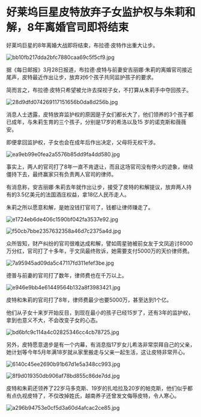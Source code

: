 # 好莱坞巨星皮特放弃子女监护权与朱莉和解，8年离婚官司即将结束

好莱坞巨星的8年离婚大战即将结束，布拉德·皮特作出重大让步。

![bb10fb217dda2bfc7880caa69c5f5cf9.jpg](https://raw.githubusercontent.com/qqhsx/qqnews_image/main/2024/03/29/好莱坞巨星皮特放弃子女监护权与朱莉和解，8年离婚官司即将结束/bb10fb217dda2bfc7880caa69c5f5cf9.jpg)

据《每日邮报》3月28日报道，布拉德·皮特与前妻安吉丽娜·朱莉的离婚官司接近尾声，皮特最近作出让步，放弃对6个孩子共同监护孩子的要求。

简而言之，布拉德·皮特只希望被允许去探视子女，不打算从朱莉手中夺回孩子。

![28d9dfd074269117151656b0da8d256b.jpg](https://raw.githubusercontent.com/qqhsx/qqnews_image/main/2024/03/29/好莱坞巨星皮特放弃子女监护权与朱莉和解，8年离婚官司即将结束/28d9dfd074269117151656b0da8d256b.jpg)

消息人士透露，皮特放弃监护权的原因是子女们都长大了，他们领养的3个孩子都已成年，与朱莉生育的三个孩子，分别是17岁的希洛以及15 岁的诺克斯和薇薇安。

即便拿回监护权，子女也会在成年后作出决定，父母将无权干涉。

![ea9eb99e0fea2a5576b85dd9fa4dd580.jpg](https://raw.githubusercontent.com/qqhsx/qqnews_image/main/2024/03/29/好莱坞巨星皮特放弃子女监护权与朱莉和解，8年离婚官司即将结束/ea9eb99e0fea2a5576b85dd9fa4dd580.jpg)

事实上，两人的官司打了8年一直不肯退让，而且这场官司没有停火的迹象，继续僵持下去，最终赢家只有负责两人官司的律师。

有消息称，安吉丽娜·朱莉去年就作出让步，接受了皮特的和解提议，放弃两人持有的3.5亿美元的法国酒庄权益，拿18亿人民币走人。

朱莉之所以愿意和解，是她没钱打官司了，钱都让律师赚走了。

![e1724eb6de406c1590bf042fa3537e92.jpg](https://raw.githubusercontent.com/qqhsx/qqnews_image/main/2024/03/29/好莱坞巨星皮特放弃子女监护权与朱莉和解，8年离婚官司即将结束/e1724eb6de406c1590bf042fa3537e92.jpg)

![f50cb7bbe2357632358a46d7c2375a4d.jpg](https://raw.githubusercontent.com/qqhsx/qqnews_image/main/2024/03/29/好莱坞巨星皮特放弃子女监护权与朱莉和解，8年离婚官司即将结束/f50cb7bbe2357632358a46d7c2375a4d.jpg)

众所皆知，财产纠纷的官司很难达成和解，譬如周星驰被前女友于文凤追讨8000万分红，官司打了十多年，于文凤最终败诉，她需要支付5000万的天价律师费。

![7a95945ad09da5c47117fd311efef3be.jpg](https://raw.githubusercontent.com/qqhsx/qqnews_image/main/2024/03/29/好莱坞巨星皮特放弃子女监护权与朱莉和解，8年离婚官司即将结束/7a95945ad09da5c47117fd311efef3be.jpg)

德普与前妻的官司打了数年，律师费也在千万以上。

![e946e9bb4e61449564b132a8f3983421.jpg](https://raw.githubusercontent.com/qqhsx/qqnews_image/main/2024/03/29/好莱坞巨星皮特放弃子女监护权与朱莉和解，8年离婚官司即将结束/e946e9bb4e61449564b132a8f3983421.jpg)

皮特和朱莉的官司打了8年，律师费最少也要5000万，甚至达到1个亿。

他们从子女十来岁开始反目，到现在最小的孩子已经15岁了，还有3年的监护权，拿到也意义不大，不会改变子女的心态。

![bd6bfc9c114a4c02825346cc4cb78725.jpg](https://raw.githubusercontent.com/qqhsx/qqnews_image/main/2024/03/29/好莱坞巨星皮特放弃子女监护权与朱莉和解，8年离婚官司即将结束/bd6bfc9c114a4c02825346cc4cb78725.jpg)

另外，皮特愿意退步是有一个内幕，有消息指17岁女儿希洛非常崇拜自己的父亲，她计划等今年5月年满18岁就从家里搬走与父亲一起生活，这让皮特非常开心。

![6140c45ee2690b91b67d1e5a348cc993.jpg](https://raw.githubusercontent.com/qqhsx/qqnews_image/main/2024/03/29/好莱坞巨星皮特放弃子女监护权与朱莉和解，8年离婚官司即将结束/6140c45ee2690b91b67d1e5a348cc993.jpg)

![8f9d019350db906af78bd855c86de7dd.jpg](https://raw.githubusercontent.com/qqhsx/qqnews_image/main/2024/03/29/好莱坞巨星皮特放弃子女监护权与朱莉和解，8年离婚官司即将结束/8f9d019350db906af78bd855c86de7dd.jpg)

皮特和朱莉还领养了22岁马多克斯、19岁的扎哈拉及20岁的帕克斯，他们似乎都有点仇视皮特了，不仅改掉姓氏，越南养子还曾发文侮辱皮特，令人寒心。

![a296b94753e0cf5d3a60d4afcac2ce85.jpg](https://raw.githubusercontent.com/qqhsx/qqnews_image/main/2024/03/29/好莱坞巨星皮特放弃子女监护权与朱莉和解，8年离婚官司即将结束/a296b94753e0cf5d3a60d4afcac2ce85.jpg)

